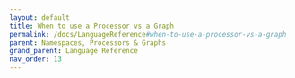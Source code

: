 ```yaml
---
layout: default
title: When to use a Processor vs a Graph
permalink: /docs/LanguageReference#when-to-use-a-processor-vs-a-graph
parent: Namespaces, Processors & Graphs
grand_parent: Language Reference
nav_order: 13
---
```

